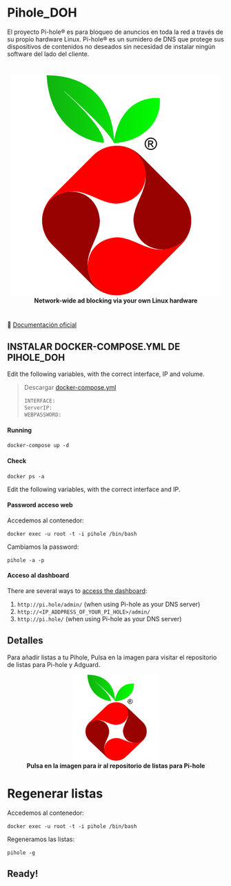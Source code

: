 # Pihole_DOH
El proyecto Pi-hole® es para bloqueo de anuncios en toda la red a través de su propio hardware Linux. Pi-hole® es un sumidero de DNS que protege sus dispositivos de contenidos no deseados sin necesidad de instalar ningún software del lado del cliente.

#

<p align="center">
    <a href="https://pi-hole.net/">
        <img src="https://github.com/JuanRodenas/Pihole_DOH/blob/main/pihole.png" alt="Pi-hole">
    </a>
    <br>
    <strong>Network-wide ad blocking via your own Linux hardware</strong>
</p>
<!-- markdownlint-enable MD033 -->

#

📁 [Documentación oficial](https://docs.pi-hole.net/)

## INSTALAR DOCKER-COMPOSE.YML DE PIHOLE_DOH
Edit the following variables, with the correct interface, IP and volume.
> Descargar [docker-compose.yml](https://github.com/JuanRodenas/Pihole_DOH/blob/main/docker-compose.yml)
>~~~
>INTERFACE:
>ServerIP:
>WEBPASSWORD:
>~~~

#### Running
~~~
docker-compose up -d
~~~

#### Check
~~~
docker ps -a
~~~

Edit the following variables, with the correct interface and IP.

#### Password acceso web
Accedemos al contenedor:
~~~
docker exec -u root -t -i pihole /bin/bash
~~~
Cambiamos la password:
~~~
pihole -a -p
~~~

#### Acceso al dashboard
There are several ways to [access the dashboard](https://discourse.pi-hole.net/t/how-do-i-access-pi-holes-dashboard-admin-interface/3168):

1. `http://pi.hole/admin/` (when using Pi-hole as your DNS server)
2. `http://<IP_ADDPRESS_OF_YOUR_PI_HOLE>/admin/`
3. `http://pi.hole/` (when using Pi-hole as your DNS server)


## Detalles
Para añadir listas a tu Pihole, Pulsa en la imagen para visitar el repositorio de listas para Pi-hole y Adguard.
<p align="center">
    <a href="https://github.com/JuanRodenas/Pi-hole_list">
        <img src="https://github.com/JuanRodenas/Pihole_DOH/blob/main/pihole.png" alt="Pi-hole" width="200" height="200">
    </a>
    <br>
    <strong>Pulsa en la imagen para ir al repositorio de listas para Pi-hole</strong>
</p>

# Regenerar listas
Accedemos al contenedor:
~~~
docker exec -u root -t -i pihole /bin/bash
~~~
Regeneramos las listas:
~~~
pihole -g
~~~

## Ready!
